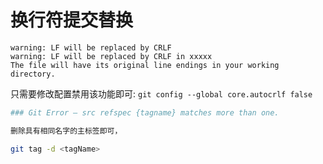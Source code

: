 # 换行符提交替换

```git
warning: LF will be replaced by CRLF
warning: LF will be replaced by CRLF in xxxxx
The file will have its original line endings in your working directory.
```

只需要修改配置禁用该功能即可:
`git config --global core.autocrlf false`

```bash
### Git Error – src refspec {tagname} matches more than one.

删除具有相同名字的主标签即可，

git tag -d <tagName>
```
